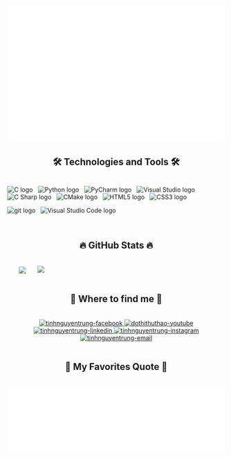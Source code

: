 <!-- dothithuthao -->
<a href="#" target="_blank">
  <img src="svg/tinhnguyentrung.svg" width="1200" alt="tinhnguyentrung" />
</a>
<!--
**dothithuthao/dothithuthao** is a ✨ _special_ ✨ repository because its `README.md` (this file) appears on your GitHub profile.
-->
<h2 align="center">🛠 Technologies and Tools 🛠</h2>
<br>
<!-- https://simpleicons.org/ -->
<span><img src="https://img.shields.io/badge/C-282C34?logo=c&logoColor=#A8B9CC" alt="C logo" title="C" height="25" /></span>
&nbsp;
<span><img src="https://img.shields.io/badge/Python-282C34?logo=python&logoColor=#3776AB" alt="Python logo" title="Python" height="25" /></span>
&nbsp;
<span><img src="https://img.shields.io/badge/PyCharm-282C34?logo=pyCharm&logoColor=#000000" alt="PyCharm logo" title="PyCharm" height="25" /></span>
&nbsp;
<span><img src="https://img.shields.io/badge/Visual Studio-282C34?logo=visual Studio&logoColor=#5C2D91" alt="Visual Studio logo" title="Visual Studio" height="25" /></span>
&nbsp;
<span><img src="https://img.shields.io/badge/C Sharp-282C34?logo=c Sharp&logoColor=#239120" alt="C Sharp logo" title="C Sharp" height="25" /></span>
&nbsp;
<span><img src="https://img.shields.io/badge/CMake-282C34?logo=cMake&logoColor=#064F8C" alt="CMake logo" title="VCMake" height="25" /></span>
&nbsp;
<span><img src="https://img.shields.io/badge/HTML5-282C34?logo=html5&logoColor=E34F26" alt="HTML5 logo" title="HTML5" height="25" /></span>
&nbsp;
<span><img src="https://img.shields.io/badge/CSS3-282C34?logo=css3&logoColor=1572B6" alt="CSS3 logo" title="CSS3" height="25" /></span>
&nbsp;

<span><img src="https://img.shields.io/badge/git-282C34?logo=git&logoColor=F05032" alt="git logo" title="git" height="25" /></span>
&nbsp;
<span><img src="https://img.shields.io/badge/VS%20Code-282C34?logo=visual-studio-code&logoColor=007ACC" alt="Visual Studio Code logo" title="Visual Studio Code" height="25" /></span>
&nbsp;

<br>

<h2 align="center">🔥 GitHub Stats 🔥</h2>
<!-- https://github.com/anuraghazra/github-readme-stats -->
<br>
<div align=center>
  <a href="#" title="tinhnguyentrung">
    <img width="315" align="center" src="https://github-readme-stats.vercel.app/api/top-langs/?username=tinhnguyentrung&hide=c%23,powershell,Mathematica,Ruby,Objective-C,Objective-C%2b%2b,Cuda&title_color=61dafb&text_color=ffffff&icon_color=61dafb&bg_color=20232a&langs_count=8&layout=compact&border_color=61dafb&hide_border=true" />
  </a>
  <a href="#" title="tinhnguyentrung">
    <img align="right" width="434" src="https://github-readme-stats.vercel.app/api?username=tinhnguyentrung&show_icons=true&theme=react&border_color=61dafb&hide_border=true" />
  </a>
</div>

<br>

<h2 align="center">🍄 Where to find me 🍄</h2>
<br>
<!-- https://icons8.com -->
<div align="center">

  <a href="https://www.facebook.com/Ntrungtinh" target="blank">
    <img src="https://img.icons8.com/bubbles/100/000000/facebook-new.png" alt="tinhnguyentrung-facebook" />
  </a>
  <a href="" target="blank">
    <img src="https://img.icons8.com/bubbles/100/000000/youtube-squared.png" alt="dothithuthao-youtube" />
  </a>
  <a href="https://www.linkedin.com/in/trung-tinh-nguyen-6028231b0/" target="blank">
    <img src="https://img.icons8.com/bubbles/100/000000/linkedin.png" alt="tinhnguyentrung-linkedin" />
  </a>
  <a href="https://www.instagram.com/tinh_hayho/" target="blank">
    <img src="https://img.icons8.com/bubbles/100/000000/instagram.png" alt="tinhnguyentrung-instagram" />
  </a>
  <a href="mailto:tinh.nguyentrung1999@gmail.com" target="top">
    <img src="https://img.icons8.com/bubbles/100/000000/apple-mail.png" alt="tinhnguyentrung-email" />
  </a>
</div>

<br>

<h2 align="center">🐙 My Favorites Quote 🐙</h2>
<br>
<a href="#" target="_blank">
  <img src="svg/tinhnguyentrung-quotes.svg" width="846" height="150" alt="tinhnguyentrung" />
</a>



